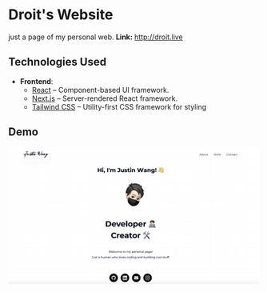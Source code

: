 # Droit's Website
just a page of my personal web. 
**Link:** http://droit.live


## Technologies Used

- **Frontend**:
  - [React](https://reactjs.org/) – Component-based UI framework.
  - [Next.js](https://nextjs.org/) – Server-rendered React framework.
  - [Tailwind CSS](https://tailwindcss.com/) – Utility-first CSS framework for styling

## Demo
![Demo](public/demo.png)